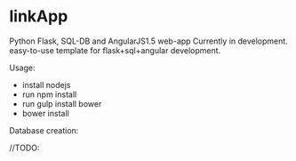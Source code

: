 # linkApp
Python Flask, SQL-DB and AngularJS1.5 web-app
Currently in development.
easy-to-use template for flask+sql+angular development.


Usage: 

- install nodejs
- run npm install
- run gulp install bower
- bower install


Database creation:

//TODO:



